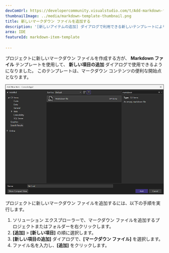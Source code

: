 ```yaml
---
devComUrl: https://developercommunity.visualstudio.com/t/Add-markdown-files-to-Add-New-Item-templ/10706908
thumbnailImage: ../media/markdown-template-thumbnail.png
title: 新しいマークダウン ファイルを追加する
description: '[新しいアイテムの追加] ダイアログで利用できる新しいテンプレートにより、新しいマークダウン ファイルの追加が簡単になりました。'
area: IDE
featureId: markdown-item-template

---
```



プロジェクトに新しいマークダウン ファイルを作成する方が、 **Markdown ファイル** テンプレートを使用して、 **新しい項目の追加** ダイアログで使用できるようになりました。 このテンプレートは、マークダウン コンテンツの便利な開始点となります。

![マークダウン テンプレート](../media/markdown-template.png)

プロジェクトに新しいマークダウン ファイルを追加するには、以下の手順を実行します。

1. ソリューション エクスプローラーで、マークダウン ファイルを追加するプロジェクトまたはフォルダーを右クリックします。
2. **[追加]** > **[新しい項目]** の順に選択します。
3. **[新しい項目の追加]** ダイアログで、**[マークダウン ファイル]** を選択します。
4. ファイル名を入力し、**[追加]** をクリックします。
